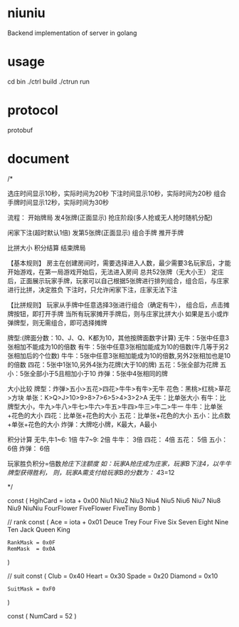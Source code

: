 # niuniu

Backend implementation of server in golang 

# usage

cd bin
./ctrl build
./ctrun run

# protocol
protobuf

# document

/*

选庄时间显示10秒，实际时间为20秒
下注时间显示10秒，实际时间为20秒
组合手牌时间显示12秒，实际时间为30秒

流程：
开始牌局 发4张牌(正面显示) 抢庄阶段(多人抢或无人抢时随机分配)

闲家下注(超时默认1倍) 发第5张牌(正面显示) 组合手牌 推开手牌

比拼大小 积分结算 结束牌局

【基本规则】
房主在创建房间时，需要选择进入人数，最少需要3名玩家后，才能开始游戏，在第一局游戏开始后，无法进入房间
总共52张牌（无大小王）
定庄后，正面展示玩家手牌，玩家可以自己根据5张牌进行排列组合，组合后，与庄家进行比拼，决定胜负
下注时，只允许闲家下注，庄家无法下注

【比拼规则】
玩家从手牌中任意选择3张进行组合（确定有牛），
组合后，点击摊牌按钮，即打开手牌
当所有玩家摊开手牌后，则与庄家比拼大小
如果是五小或炸弹牌型，则无需组合，即可选择摊牌

牌型:(牌面分数：10、J、Q、K都为10，其他按牌面数字计算)
无牛：5张中任意3张相加不能成为10的倍数
有牛：5张中任意3张相加能成为10的倍数(牛几等于另2张相加后的个位数)
牛牛：5张中任意3张相加能成为10的倍数,另外2张相加也是10的倍数
四花：5张中1张10,另外4张为花牌(大于10的牌)
五花：5张全部为花牌
五小：5张全部小于5且相加小于10
炸弹：5张中4张相同的牌

大小比较
牌型：炸弹>五小>五花>四花>牛牛>有牛>无牛
花色：黑桃>红桃>草花>方块
单张：K>Q>J>10>9>8>7>6>5>4>3>2>A
无牛：比单张大小
有牛：比牌型大小，牛九>牛八>牛七>牛六>牛五>牛四>牛三>牛二>牛一
牛牛：比单张+花色的大小
四花：比单张+花色的大小
五花：比单张+花色的大小
五小：比点数+单张+花色的大小
炸弹：大牌吃小牌，K最大，A最小

积分计算
无牛,牛1~6:   1倍
牛7~9:        2倍
牛牛：        3倍
四花：        4倍
五花：        5倍
五小：        6倍
炸弹：        6倍

玩家胜负积分=倍数*抢庄下注额度
如：玩家A抢庄成为庄家，玩家B下注4，以牛牛牌型获得胜利，
则，玩家A需支付给玩家B的分数为： 4*3=12

*/

const (
	HgihCard = iota + 0x00
	Niu1
	Niu2
	Niu3
	Niu4
	Niu5
	Niu6
	Niu7
	Niu8
	Niu9
	NiuNiu
	FourFlower
	FiveFlower
	FiveTiny
	Bomb
)

// rank
const (
	Ace = iota + 0x01
	Deuce
	Trey
	Four
	Five
	Six
	Seven
	Eight
	Nine
	Ten
	Jack
	Queen
	King

	RankMask = 0x0F
	RemMask  = 0x0A
)

// suit
const (
	Club    = 0x40
	Heart   = 0x30
	Spade   = 0x20
	Diamond = 0x10

	SuitMask = 0xF0
)

const (
	NumCard = 52
)
